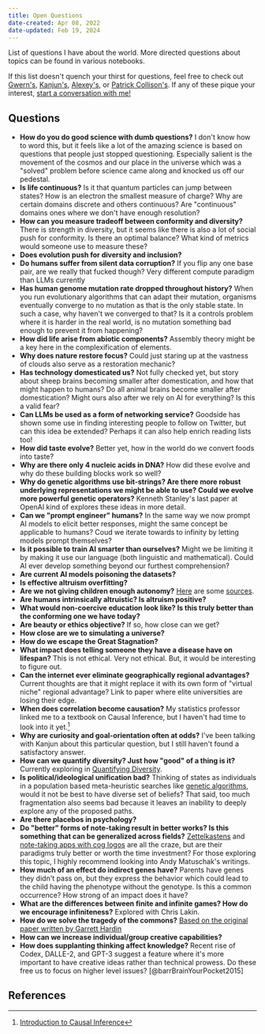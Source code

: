 ```yaml
---
title: Open Questions
date-created: Apr 08, 2022
date-updated: Feb 19, 2024
---
```


List of questions I have about the world. More directed questions about topics can be found in various notebooks.

If this list doesn't quench your thirst for questions, feel free to check out [Gwern's](https://www.gwern.net/Questions), [Kanjun's](https://kanjun.me), [Alexey's](https://guzey.com/personal/research-ideas/), or [Patrick Collison's](https://patrickcollison.com/questions). If any of these pique your interest, [start a conversation with me!](https://twitter.com/_ivyzhang)

## Questions

- **How do you do good science with dumb questions?** I don't know how to word this, but it feels like a lot of the amazing science is based on questions that people just stopped questioning. Especially salient is the movement of the cosmos and our place in the universe which was a "solved" problem before science came along and knocked us off our pedestal.
- **Is life continuous?** Is it that quantum particles can jump between states? How is an electron the smallest measure of charge? Why are certain domains discrete and others continuous? Are "continuous" domains ones where we don't have enough resolution?
- **How can you measure tradeoff between conformity and diversity?** There is strength in diversity, but it seems like there is also a lot of social push for conformity. Is there an optimal balance? What kind of metrics would someone use to measure these?
- **Does evolution push for diversity and inclusion?**
- **Do humans suffer from silent data corruption?** If you flip any one base pair, are we really that fucked though? Very different compute paradigm than LLMs currently
- **Has human genome mutation rate dropped throughout history?** When you run evolutionary algorithms that can adapt their mutation, organisms eventually converge to no mutation as that is the only stable state. In such a case, why haven't we converged to that? Is it a controls problem where it is harder in the real world, is no mutation something bad enough to prevent it from happening?
- **How did life arise from abiotic components?** Assembly theory might be a key here in the complexification of elements.
- **Why does nature restore focus?** Could just staring up at the vastness of clouds also serve as a restoration mechanic?
- **Has technology domesticated us?** Not fully checked yet, but story about sheep brains becoming smaller after domestication, and how that might happen to humans? Do all animal brains become smaller after domestication? Might ours also after we rely on AI for everything? Is this a valid fear?
- **Can LLMs be used as a form of networking service?** Goodside has shown some use in finding interesting people to follow on Twitter, but can this idea be extended? Perhaps it can also help enrich reading lists too!
- **How did taste evolve?** Better yet, how in the world do we convert foods into taste?
- **Why are there only 4 nucleic acids in DNA?** How did these evolve and why do these building blocks work so well?
- **Why do genetic algorithms use bit-strings? Are there more robust underlying representations we might be able to use? Could we evolve more powerful genetic operators?** Kenneth Stanley's last paper at OpenAI kind of explores these ideas in more detail.
- **Can we "prompt engineer" humans?** In the same way we now prompt AI models to elicit better responses, might the same concept be applicable to humans? Coud we iterate towards to infinity by letting models prompt themselves?
- **Is it possible to train AI smarter than ourselves?** Might we be limiting it by making it use our language (both linguistic and mathematical). Could AI ever develop something beyond our furthest comprehension?
- **Are current AI models poisoning the datasets?**
- **Is effective altruism overfitting?**
- **Are we not giving children enough autonomy?** [Here](https://blog.dennishackethal.com/posts/the-true-purpose-of-schools) are some [sources](https://www.takingchildrenseriously.com/).
- **Are humans intrinsically altruistic? Is altruism positive?**
- **What would non-coercive education look like? Is this truly better than the conforming one we have today?**
- **Are beauty or ethics objective?** If so, how close can we get?
- **How close are we to simulating a universe?**
- **How do we escape the Great Stagnation?**
- **What impact does telling someone they have a disease have on lifespan?** This is not ethical. Very not ethical. But, it would be interesting to figure out.
- **Can the internet ever eliminate geographically regional advantages?** Current thoughts are that it might replace it with its own form of "virtual niche" regional advantage? Link to paper where elite universities are losing their edge.
- **When does correlation become causation?** My statistics professor linked me to a textbook on Causal Inference, but I haven't had time to look into it yet.[^1]
- **Why are curiosity and goal-orientation often at odds?** I've been talking with Kanjun about this particular question, but I still haven't found a satisfactory answer.
- **How can we quantify diversity? Just how "good" of a thing is it?** Currently exploring in [Quantifying Diversity](quantifying-diversity.md).
- **Is political/ideological unification bad?** Thinking of states as individuals in a population based meta-heuristic searches like [genetic algorithms](https://en.wikipedia.org/wiki/Genetic_algorithm), would it not be best to have diverse set of beliefs? That said, too much fragmentation also seems bad because it leaves an inability to deeply explore any of the proposed paths.
- **Are there placebos in psychology?**
- **Do "better" forms of note-taking result in better works? Is this something that can be generalized across fields?** [Zettelkastens](https://en.wikipedia.org/wiki/Zettelkasten) and [note-taking apps with cog logos](https://roamresearch.com) are all the craze, but are their paradigms truly better or worth the time investment? For those exploring this topic, I highly recommend looking into Andy Matuschak's writings.
- **How much of an effect do indirect genes have?** Parents have genes they didn't pass on, but they express the behavior which could lead to the child having the phenotype without the genotype. Is this a common occurrence? How strong of an impact does it have?
- **What are the differences between finite and infinite games? How do we encourage infiniteness?** Explored with Chris Lakin.
- **How do we solve the tragedy of the commons?** [Based on the original paper written by Garrett Hardin](https://www.econlib.org/library/Enc/TragedyoftheCommons.html)
- **How can we increase individual/group creative capabilities?**
- **How does supplanting thinking affect knowledge?** Recent rise of Codex, DALLE-2, and GPT-3 suggest a feature where it's more important to have creative ideas rather than technical prowess. Do these free us to focus on higher level issues? [@barrBrainYourPocket2015]

## References

[^1]: [Introduction to Causal Inference](https://www.bradyneal.com/causal-inference-course)
